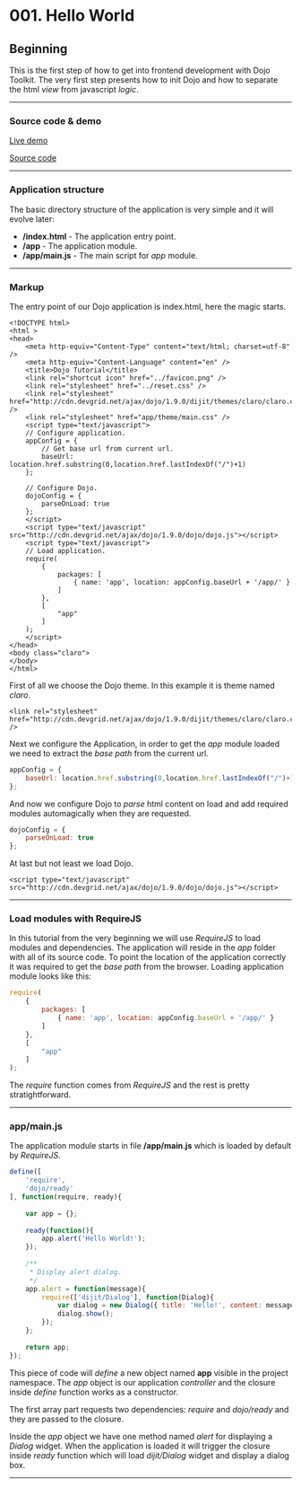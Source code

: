 # 001. Hello World

## Beginning
This is the first step of how to get into frontend development with Dojo Toolkit.
The very first step presents how to init Dojo and how to separate the html *view* from javascript *logic*.
***


### Source code & demo

[Live demo](http://demo.dojotutorial.org/001-hello-world/)

[Source code](https://github.com/cepa/dojo-tutorial/tree/master/001-hello-world)

***


### Application structure
The basic directory structure of the application is very simple and it will evolve later:

-   **/index.html** - The application entry point.
-   **/app** - The application module.
-   **/app/main.js** - The main script for *app* module.

***


### Markup
The entry point of our Dojo application is index.html, here the magic starts.
~~~ html5
<!DOCTYPE html>
<html >
<head>
    <meta http-equiv="Content-Type" content="text/html; charset=utf-8" />
    <meta http-equiv="Content-Language" content="en" />
    <title>Dojo Tutorial</title>
    <link rel="shortcut icon" href="../favicon.png" />
    <link rel="stylesheet" href="../reset.css" />
    <link rel="stylesheet" href="http://cdn.devgrid.net/ajax/dojo/1.9.0/dijit/themes/claro/claro.css" />
    <link rel="stylesheet" href="app/theme/main.css" />
    <script type="text/javascript">
    // Configure application.
    appConfig = {
        // Get base url from current url.
        baseUrl: location.href.substring(0,location.href.lastIndexOf("/")+1)
    };

    // Configure Dojo.
    dojoConfig = {
        parseOnLoad: true
    };
    </script>
    <script type="text/javascript" src="http://cdn.devgrid.net/ajax/dojo/1.9.0/dojo/dojo.js"></script>
    <script type="text/javascript">
    // Load application.
    require(
        {
            packages: [
                { name: 'app', location: appConfig.baseUrl + '/app/' }
            ]
        },
        [
            "app"
        ]
    );
    </script>
</head>
<body class="claro">
</body>
</html>
~~~

First of all we choose the Dojo theme. In this example it is theme named *claro*.
~~~ html5
<link rel="stylesheet" href="http://cdn.devgrid.net/ajax/dojo/1.9.0/dijit/themes/claro/claro.css" />
~~~

Next we configure the Application, in order to get the *app* module loaded we need to extract the *base path* from the current url. 
~~~ javascript
appConfig = {
    baseUrl: location.href.substring(0,location.href.lastIndexOf("/")+1)
};
~~~

And now we configure Dojo to *parse* html content on load and add required modules automagically when they are requested.
~~~ javascript
dojoConfig = {
    parseOnLoad: true
};
~~~

At last but not least we load Dojo.
~~~ html5
<script type="text/javascript" src="http://cdn.devgrid.net/ajax/dojo/1.9.0/dojo/dojo.js"></script>
~~~
***


### Load modules with RequireJS
In this tutorial from the very beginning we will use *RequireJS* to load modules and dependencies. The application will reside in the *app* folder with all of its source code.
To point the location of the application correctly it was required to get the *base path* from the browser.
Loading application module looks like this:
~~~ javascript
require(
    {
        packages: [
            { name: 'app', location: appConfig.baseUrl + '/app/' }
        ]
    },
    [
        "app"
    ]
);
~~~
The *require* function comes from *RequireJS* and the rest is pretty stratightforward.
***


### app/main.js
The application module starts in file **/app/main.js** which is loaded by default by *RequireJS*.
~~~ javascript
define([
	'require',
	'dojo/ready'
], function(require, ready){
	
	var app = {};
	
	ready(function(){
		app.alert('Hello World!');
	});
	
	/**
	 * Display alert dialog.
	 */
	app.alert = function(message){
		require(['dijit/Dialog'], function(Dialog){
			var dialog = new Dialog({ title: 'Hello!', content: message });
			dialog.show();
		});
	};
	
	return app;
});
~~~
This piece of code will *define* a new object named **app** visible in the project namespace.
The *app* object is our application *controller* and the closure inside *define* function works as a constructor.

The first array part requests two dependencies: *require* and *dojo/ready* and they are passed to the closure.

Inside the *app* object we have one method named *alert* for displaying a *Dialog* widget. When the application is loaded it will trigger the closure inside *ready* function which will load *dijit/Dialog* widget and display a dialog box.
***



